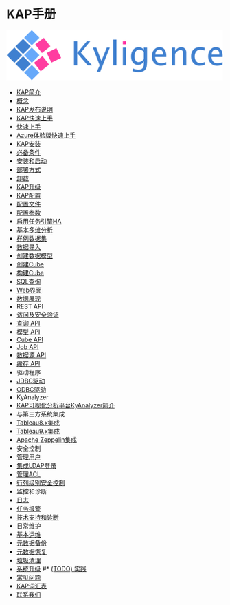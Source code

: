 # KAP手册

![logo](logo.jpg)

* [KAP简介](introduction/README.md)
 * [概念](introduction/concepts.cn.md)
* [KAP发布说明](release/README.md)
* [KAP快速上手](quickstart/README.md)
 * [快速上手](quickstart/quickstart_sandbox.cn.md)
 * [Azure体验版快速上手](quickstart/quickstart_azure.cn.md) 
* [KAP安装](install/README.md)
 * [必备条件](install/hadoop_env.cn.md)
 * [安装和启动](install/install_guide.cn.md)
 * [部署方式](install/deploy.cn.md)
 * [卸载](install/uninstall.cn.md)
* [KAP升级](upgrade/README.md) 
* [KAP配置](config/README.md)
 * [配置文件](config/config_file.cn.md)
 * [配置参数](config/settings.cn.md)
 * [启用任务引擎HA](config/jobengine_ha.cn.md)
* [基本多维分析](molap/README.md)
 * [样例数据集](molap/dataset.cn.md)
 * [数据导入](molap/datasource.cn.md)
 * [创建数据模型](molap/datamodel.cn.md)
 * [创建Cube](molap/create_cube.cn.md)
 * [构建Cube](molap/build_cube.cn.md)
 * [SQL查询](molap/query.cn.md)
 * [Web界面](molap/web.cn.md)
 * [数据展现](molap/visualization.cn.md)
* REST API
 * [访问及安全验证](rest/authentication.cn.md)
 * [查询 API](rest/query_api.cn.md)
 * [模型 API](rest/model_api.cn.md)
 * [Cube API](rest/cube_api.cn.md)
 * [Job API](rest/job_api.cn.md)
 * [数据源 API](rest/metadata_api.cn.md)
 * [缓存 API](rest/cache_api.cn.md)
* 驱动程序
 * [JDBC驱动](driver/jdbc.cn.md)
 * [ODBC驱动](driver/odbc.cn.md)
* KyAnalyzer
 * [KAP可视化分析平台KyAnalyzer简介](integration/analyzer.cn.md)
* 与第三方系统集成
 * [Tableau8.x集成](integration/tableau_8.cn.md)
 * [Tableau9.x集成](integration/tableau_9.cn.md)
 * [Apache Zeppelin集成](integration/zeppelin.cn.md)
* 安全控制
 * [管理用户](security/user.cn.md)
 * [集成LDAP登录](security/ldap.cn.md)
 * [管理ACL](security/acl.cn.md)
 * [行列级别安全控制](security/cell.cn.md)
* 监控和诊断
 * [日志](troubleshooting/logging.cn.md)
 * [任务报警](troubleshooting/alerting.cn.md)
 * [技术支持和诊断](troubleshooting/diag.cn.md)
* 日常维护
 * [基本运维](operation/basic_ops.cn.md)
 * [元数据备份](operation/metadata_backup.cn.md)
 * [元数据恢复](operation/metadata_restore.cn.md)
 * [垃圾清理](operation/storage_cleanup.cn.md)
 * [系统升级](operation/upgrade.cn.md) 
#* [(TODO) 实践](practice/README.md)
* [常见问题](faq/README.md)
* [KAP词汇表](GLOSSARY.cn.md)
* [联系我们](contact/README.md)

